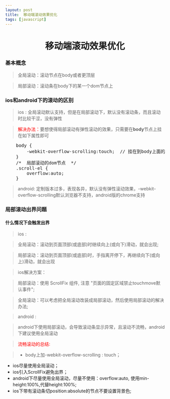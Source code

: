 ```yaml
---
layout: post
title:	移动端滚动效果优化
tags: [javascript]
---
```


<h1 style="text-align:center;">移动端滚动效果优化</h1>

### 基本概念

> 全局滚动：滚动节点在body或者更顶层
 
> 局部滚动：滚动条在body下的某一个dom节点上


### ios和android下的滚动的区别

> ios : 全局滚动默认支持，但是在局部滚动下，默认没有滚动条，而且滚动时比较干涩，没有弹性

> <span style="color:red;">解决办法：</span>要想使得局部滚动有弹性滚动的效果，只需要在**body**节点上挂在如下属性即可

<pre>
	body {
		-webkit-overflow-scrolling:touch;  // 挂在到body上面的话，下面的所有子节点都会继承这个属性
	}
	/*	局部滚动的dom节点  */
	.scroll-el {
		overflow:auto;
	}
</pre>

> android: 定制版本过多，表现各异，默认没有弹性滚动效果，-webkit-overflow-scrolling默认浏览器不支持，android版的chrome支持

### 局部滚动出界问题

#### 什么情况下会触发出界

> ios : 

> 全局滚动：滚动到页面顶部(或底部)时继续向上(或向下)滑动，就会出现;

> 局部滚动：滚动到页面顶部(或底部)时，手指离开停下，再继续向下(或向上)滑动，就会出现

> ios解决方案：

> 局部滚动：使用 ScrollFix 组件, 注意 "页面的固定区域禁止touchmove默认事件";

> 全局滚动：可以考虑把全局滚动改装成局部滚动，然后使用局部滚动的解决办法;


> android :

> android下使用局部滚动，会导致滚动条显示异常，且滚动不流畅，android下建议使用全局滚动

> <p style="color:red;">流畅滚动的总结: </p>

> * body上加-webkit-overflow-scrolling : touch；
* ios尽量使用全局滚动；
* ios引入ScrollFix避免出界；
* android下尽量使用全局滚动，尽量不使用：overflow:auto, 使用min-height:100%,代替height:100%;
* ios下带有滚动条切position:absolute的节点不要设置背景色;